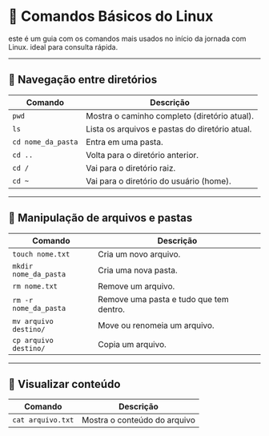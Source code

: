 # 📁 Comandos Básicos do Linux

este é um guia com os comandos mais usados no início da jornada com Linux.
ideal para consulta rápida.

---

## 📂 Navegação entre diretórios

| Comando | Descrição |
|--------|-----------|
| `pwd`  | Mostra o caminho completo (diretório atual). |
| `ls`   | Lista os arquivos e pastas do diretório atual. |
| `cd nome_da_pasta` | Entra em uma pasta. |
| `cd ..` | Volta para o diretório anterior. |
| `cd /` | Vai para o diretório raiz. |
| `cd ~` | Vai para o diretório do usuário (home). |

---

## 📄 Manipulação de arquivos e pastas

| Comando | Descrição |
|--------|-----------|
| `touch nome.txt` | Cria um novo arquivo. |
| `mkdir nome_da_pasta` | Cria uma nova pasta. |
| `rm nome.txt` | Remove um arquivo. |
| `rm -r nome_da_pasta` | Remove uma pasta e tudo que tem dentro. |
| `mv arquivo destino/` | Move ou renomeia um arquivo. |
| `cp arquivo destino/` | Copia um arquivo. |

---

## 📃 Visualizar conteúdo

| Comando | Descrição |
|--------|-----------|
| `cat arquivo.txt` | Mostra o conteúdo do arquivo |

